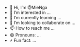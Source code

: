 - 👋 Hi, I’m @MieNga
- 👀 I’m interested in ...
- 🌱 I’m currently learning ...
- 💞️ I’m looking to collaborate on ...
- 📫 How to reach me ...
- 😄 Pronouns: ...
- ⚡ Fun fact: ...

<!---
MieNga/MieNga is a ✨ special ✨ repository because its `README.md` (this file) appears on your GitHub profile.
You can click the Preview link to take a look at your changes.
--->
